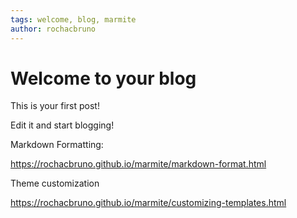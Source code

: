 ```yaml
---
tags: welcome, blog, marmite
author: rochacbruno
---
```


# Welcome to your blog

This is your first post!

Edit it and start blogging!


Markdown Formatting:  

https://rochacbruno.github.io/marmite/markdown-format.html

Theme customization  

https://rochacbruno.github.io/marmite/customizing-templates.html 
